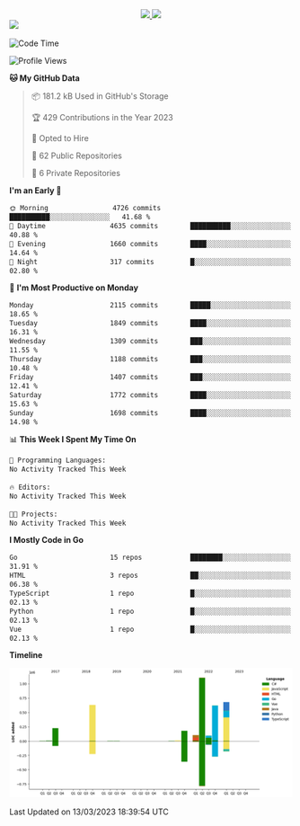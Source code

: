 <div align="center">
  <a href="https://github.com/arielsrv">
    <img height="180em" src="https://github-readme-stats.vercel.app/api?username=arielsrv&show_icons=true&theme=radical&include_all_commits=true&count_private=true"/>
    <img height="180em" src="https://github-readme-stats.vercel.app/api/top-langs/?username=arielsrv&layout=compact&langs_count=10&theme=radical"/>
 </a>
</div>

<div>
  <a href="https://www.linkedin.com/in/arielpineiro/" target="_blank">
    <img src="https://img.shields.io/badge/-LinkedIn-%230077B5?style=for-the-badge&logo=linkedin&logoColor=white" target="_blank">
  </a>
</div>

<!--START_SECTION:waka-->
![Code Time](http://img.shields.io/badge/Code%20Time-0%20secs-blue)

![Profile Views](http://img.shields.io/badge/Profile%20Views-0-blue)

**🐱 My GitHub Data** 

> 📦 181.2 kB Used in GitHub's Storage 
 > 
> 🏆 429 Contributions in the Year 2023
 > 
> 💼 Opted to Hire
 > 
> 📜 62 Public Repositories 
 > 
> 🔑 6 Private Repositories 
 > 
**I'm an Early 🐤** 

```text
🌞 Morning                4726 commits        ██████████░░░░░░░░░░░░░░░   41.68 % 
🌆 Daytime                4635 commits        ██████████░░░░░░░░░░░░░░░   40.88 % 
🌃 Evening                1660 commits        ████░░░░░░░░░░░░░░░░░░░░░   14.64 % 
🌙 Night                  317 commits         █░░░░░░░░░░░░░░░░░░░░░░░░   02.80 % 
```
📅 **I'm Most Productive on Monday** 

```text
Monday                   2115 commits        █████░░░░░░░░░░░░░░░░░░░░   18.65 % 
Tuesday                  1849 commits        ████░░░░░░░░░░░░░░░░░░░░░   16.31 % 
Wednesday                1309 commits        ███░░░░░░░░░░░░░░░░░░░░░░   11.55 % 
Thursday                 1188 commits        ███░░░░░░░░░░░░░░░░░░░░░░   10.48 % 
Friday                   1407 commits        ███░░░░░░░░░░░░░░░░░░░░░░   12.41 % 
Saturday                 1772 commits        ████░░░░░░░░░░░░░░░░░░░░░   15.63 % 
Sunday                   1698 commits        ████░░░░░░░░░░░░░░░░░░░░░   14.98 % 
```


📊 **This Week I Spent My Time On** 

```text
💬 Programming Languages: 
No Activity Tracked This Week

🔥 Editors: 
No Activity Tracked This Week

🐱‍💻 Projects: 
No Activity Tracked This Week
```

**I Mostly Code in Go** 

```text
Go                       15 repos            ████████░░░░░░░░░░░░░░░░░   31.91 % 
HTML                     3 repos             ██░░░░░░░░░░░░░░░░░░░░░░░   06.38 % 
TypeScript               1 repo              █░░░░░░░░░░░░░░░░░░░░░░░░   02.13 % 
Python                   1 repo              █░░░░░░░░░░░░░░░░░░░░░░░░   02.13 % 
Vue                      1 repo              █░░░░░░░░░░░░░░░░░░░░░░░░   02.13 % 
```



**Timeline**

![Lines of Code chart](https://raw.githubusercontent.com/arielsrv/arielsrv/main/assets/bar_graph.png)


 Last Updated on 13/03/2023 18:39:54 UTC
<!--END_SECTION:waka-->
